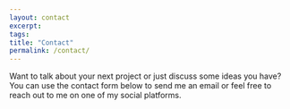 ```yaml
---
layout: contact
excerpt:
tags:
title: "Contact"
permalink: /contact/
---
```

Want to talk about your next project or just discuss some ideas you have? You can use the contact form below to send me an email or feel free to reach out to me on one of my social platforms.
